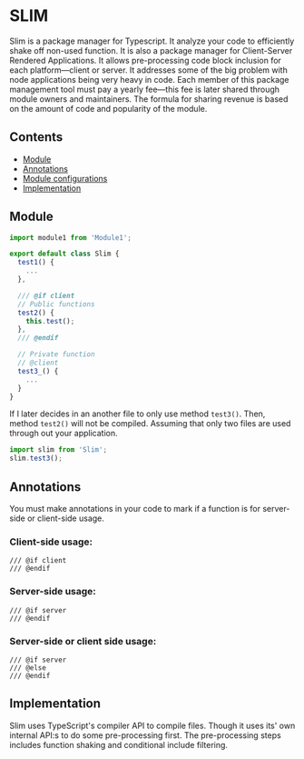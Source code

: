 SLIM
====

Slim is a package manager for Typescript. It analyze your code to efficiently shake off non-used function. It is also a package manager for Client-Server Rendered Applications. It allows pre-processing code block inclusion for each platform—client or server. It addresses some of the big problem with node applications being very heavy in code. Each member of this package management tool must pay a yearly fee—this fee is later shared through module owners and maintainers. The formula for sharing revenue is based on the amount of code and popularity of the module.

## Contents
 * [Module](#module)
 * [Annotations](#annotations)
 * [Module configurations](ModuleConfigurations.md)
 * [Implementation](#implementation)

## Module
```javascript
import module1 from 'Module1';

export default class Slim {
  test1() {
    ...
  },

  /// @if client
  // Public functions
  test2() {
    this.test();
  },
  /// @endif

  // Private function
  // @client
  test3_() {
    ...
  }
}
```

If I later decides in an another file to only use method `test3()`. Then, method `test2()` will not be compiled. Assuming that only two files are used through out your application.

```javascript
import slim from 'Slim';
slim.test3();
```

## Annotations
You must make annotations in your code to mark if a function is for server-side or client-side usage.

### Client-side usage:
```
/// @if client
/// @endif
```

### Server-side usage:
```
/// @if server
/// @endif
```

### Server-side or client side usage:
```
/// @if server
/// @else
/// @endif
```

## Implementation

Slim uses TypeScript's compiler API to compile files. Though it uses its' own internal API:s to do some pre-processing first. The pre-processing steps includes function shaking and conditional include filtering.
